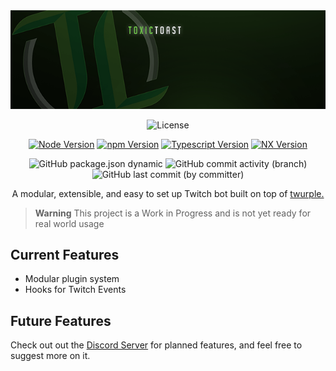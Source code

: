 <div align="center">
<img src="https://github.com/ToxicToast/Toasty/raw/main/.github/assets/text_logo.png" alt="Toasty"/>
</div>

<div align="center">

![License](https://img.shields.io/github/license/ToxicToast/Toasty)

[![Node Version](https://img.shields.io/static/v1?label=Node&message=v18.12.1&color=darkgreen&style=for-the-badge)](https://nodejs.org)
[![npm Version](https://img.shields.io/static/v1?label=npm&message=9.8.1&color=darkgreen&style=for-the-badge)](https://nodejs.org)
[![Typescript Version](https://img.shields.io/static/v1?label=Typescript&message=5.2.2&color=darkgreen&style=for-the-badge)](https://typescriptlang.org)
[![NX Version](https://img.shields.io/static/v1?label=NX&message=17.0.2&color=darkgreen&style=for-the-badge)](https://nx.dev)

![GitHub package.json dynamic](https://img.shields.io/github/package-json/version/ToxicToast/Toasty?style=for-the-badge&label=VERSION&color=darkgreen)
![GitHub commit activity (branch)](https://img.shields.io/github/commit-activity/t/ToxicToast/Toasty?style=for-the-badge&label=COMMITS&color=darkgreen)
![GitHub last commit (by committer)](https://img.shields.io/github/last-commit/ToxicToast/Toasty?style=for-the-badge&label=LAST%20COMMIT&color=darkgreen)

</div>

<p align="center">A modular, extensible, and easy to set up Twitch bot built on top of <a href="https://github.com/twurple/twurple">twurple.</a></p>

> **Warning**
> This project is a Work in Progress and is not yet ready for real world usage

## Current Features

- Modular plugin system
- Hooks for Twitch Events

## Future Features

Check out out the [Discord Server](https://discord.gg/5SpfWaecvF) for planned features, and feel free to suggest more on it.
